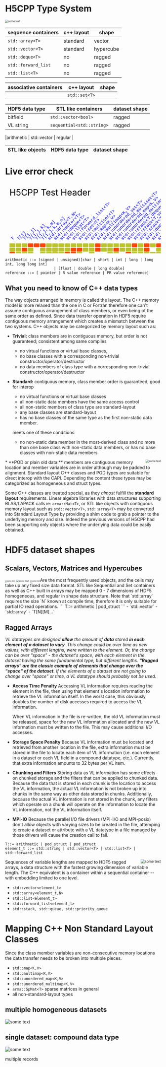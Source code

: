 # H5CPP Type System
<img src="../icons/cpp_type_system.png" alt="some text" style="zoom:60%;" />

| sequence containers   | c++ layout | shape       |
|-----------------------|------------|-------------|
|`std::array<T>`        | standard   | vector      |
|`std::vector<T>`       | standard   | hypercube   |
|`std::deque<T>`        | no         | ragged      |
|`std::forward_list`    | no         | ragged      |
|`std::list<T>`         | no         | ragged      |


| associative containers   | c++ layout | shape       |
|-----------------------|------------|-------------|
	| `std::set<T>`         | | 

| HDF5 data type  | STL like containers | dataset shape|
|-----------------|---------------------|--------------|
|bitfield         | `std::vector<bool>`   | ragged     |
|VL string        | `sequential<std::string>` | ragged |

|arithmetic       | std::vector<T>      | regular      |

|STL like objects | HDF5 data type | dataset shape|
|-----------------|----------------|--------------|

# Live error check

<svg width="772" height="350">
	<text x="14" y="42" font-size="28"  class="heavy">H5CPP Test Header</text>
	<g id="chart" font-size="14" font-family="courier" color="blue" fill="currentColor" transform="translate(14 196)">
		<g id="top" transform="rotate(-45) translate(14 0)" text-anchor="start">
			<text x="0" y="0">T</text>
			<text x="14" y="14">T[i]</text>
			<text x="28" y="28">T[i,j]</text>
			<text x="42" y="42">T[i,j,k]</text>
			<text x="56" y="56">T[i,j,k,m]</text>
			<text x="70" y="70">T[i,j,k,m,n]</text>
			<text x="84" y="84">std::array&lt;T,N&gt;</text>
			<text x="98" y="98">std::vector&lt;T&gt;</text>
			<text x="112" y="112">std::deque&lt;T&gt;</text>
			<text x="126" y="126">std::list&lt;T&gt;</text>
			<text x="140" y="140">std::forward_list&lt;T&gt;</text>
			<text x="154" y="154">std::set&lt;T&gt;</text>
			<text x="168" y="168">std::multiset&lt;T&gt;</text>
			<text x="182" y="182">std::map&lt;K,V&gt;</text>
			<text x="196" y="196">std::multimap&lt;K,V&gt;</text>
			<text x="210" y="210">std::unordered_set&lt;T&gt;</text>
			<text x="224" y="224">std::unordered_multiset&lt;T&gt;</text>
			<text x="238" y="238">std::unordered_map&lt;K,V&gt;</text>
			<text x="252" y="252">std::unordered_multimap&lt;K,V&gt;</text>
			<text x="266" y="266">std::stack&lt;T,deque&gt;</text>
			<text x="280" y="280">std::stack&lt;T,vector&gt;</text>
			<text x="294" y="294">std::stack&lt;T,list&gt;</text>
			<text x="308" y="308">std::queue&lt;T, deque&gt;</text>
			<text x="322" y="322">std::queue&lt;T,list&gt;</text>
			<text x="336" y="336">std::priority_queue&lt;T,deque&gt;</text>
			<text x="350" y="350">arma::Col&lt;T&gt;</text>
			<text x="364" y="364">arma::Mat&lt;T&gt;</text>
			<text x="378" y="378">arma::SpMat&lt;T&gt;</text>
		</g>
		<g id="side" text-anchor="start"  transform="translate(565 11)" >
			<text x="0" y="0">unsigned char</text>
			<text x="0" y="14">unsigned short</text>
			<text x="0" y="28">unsigned int</text>
			<text x="0" y="42">unsigned long long int</text>
			<text x="0" y="56">char</text>
			<text x="0" y="70">short</text>
			<text x="0" y="84">int</text>
			<text x="0" y="98">long long int</text>
			<text x="0" y="112">float</text>
			<text x="0" y="126">double</text>
		</g>
		<g id="cells" text-anchor="start"  transform="translate(0 0)" >
			<rect rx="2" ry="2" width="17.8191" height="12.6" x="0" y="0" fill="#BBC42A" />
			<rect rx="2" ry="2" width="17.8191" height="12.6" x="19.799" y="0" fill="#BBC42A" />
			<rect rx="2" ry="2" width="17.8191" height="12.6" x="39.598" y="0" fill="#BBC42A" />
			<rect rx="2" ry="2" width="17.8191" height="12.6" x="59.397" y="0" fill="#FF4500" />
			<rect rx="2" ry="2" width="17.8191" height="12.6" x="79.196" y="0" fill="#FF4500" />
			<rect rx="2" ry="2" width="17.8191" height="12.6" x="98.9949" y="0" fill="#FF4500" />
			<rect rx="2" ry="2" width="17.8191" height="12.6" x="118.794" y="0" fill="#BBC42A" />
			<rect rx="2" ry="2" width="17.8191" height="12.6" x="138.593" y="0" fill="#BBC42A" />
			<rect rx="2" ry="2" width="17.8191" height="12.6" x="118.794" y="0" fill="#BBC42A" />
			<rect rx="2" ry="2" width="17.8191" height="12.6" x="138.593" y="0" fill="#BBC42A" />
			<rect rx="2" ry="2" width="17.8191" height="12.6" x="158.392" y="0" fill="#BBC42A" />
			<rect rx="2" ry="2" width="17.8191" height="12.6" x="178.191" y="0" fill="#BBC42A" />
			<rect rx="2" ry="2" width="17.8191" height="12.6" x="197.99" y="0" fill="#BBC42A" />
			<rect rx="2" ry="2" width="17.8191" height="12.6" x="217.789" y="0" fill="#BBC42A" />
			<rect rx="2" ry="2" width="17.8191" height="12.6" x="237.588" y="0" fill="#BBC42A" />
			<rect rx="2" ry="2" width="17.8191" height="12.6" x="257.387" y="0" fill="#BBC42A" />
			<rect rx="2" ry="2" width="17.8191" height="12.6" x="277.186" y="0" fill="#FF4500" />
			<rect rx="2" ry="2" width="17.8191" height="12.6" x="296.985" y="0" fill="#BBC42A" />
			<rect rx="2" ry="2" width="17.8191" height="12.6" x="316.784" y="0" fill="#BBC42A" />
			<rect rx="2" ry="2" width="17.8191" height="12.6" x="336.583" y="0" fill="#BBC42A" />
			<rect rx="2" ry="2" width="17.8191" height="12.6" x="356.382" y="0" fill="#BBC42A" />
			<rect rx="2" ry="2" width="17.8191" height="12.6" x="376.181" y="0" fill="#BBC42A" />
			<rect rx="2" ry="2" width="17.8191" height="12.6" x="395.98" y="0" fill="#FF4500" />
			<rect rx="2" ry="2" width="17.8191" height="12.6" x="415.779" y="0" fill="#BBC42A" />
			<rect rx="2" ry="2" width="17.8191" height="12.6" x="435.578" y="0" fill="#FF4500" />
			<rect rx="2" ry="2" width="17.8191" height="12.6" x="455.377" y="0" fill="#BBC42A" />
			<rect rx="2" ry="2" width="17.8191" height="12.6" x="475.176" y="0" fill="#FF4500" />
			<rect rx="2" ry="2" width="17.8191" height="12.6" x="0" y="0" fill="#BBC42A" />
			<rect rx="2" ry="2" width="17.8191" height="12.6" x="494.975" y="0" fill="#BBC42A" />
			<rect rx="2" ry="2" width="17.8191" height="12.6" x="514.774" y="0" fill="#FF4500" />
			<rect rx="2" ry="2" width="17.8191" height="12.6" x="0" y="14" fill="#FF4500" />
			<rect rx="2" ry="2" width="17.8191" height="12.6" x="19.799" y="14" fill="#BBC42A" />
			<rect rx="2" ry="2" width="17.8191" height="12.6" x="39.598" y="14" fill="#FF4500" />
			<rect rx="2" ry="2" width="17.8191" height="12.6" x="59.397" y="14" fill="#BBC42A" />
			<rect rx="2" ry="2" width="17.8191" height="12.6" x="98.9949" y="14" fill="#BBC42A" />
			<rect rx="2" ry="2" width="17.8191" height="12.6" x="118.794" y="14" fill="#BBC42A" />
			<rect rx="2" ry="2" width="17.8191" height="12.6" x="138.593" y="14" fill="#BBC42A" />
			<rect rx="2" ry="2" width="17.8191" height="12.6" x="118.794" y="14" fill="#BBC42A" />
			<rect rx="2" ry="2" width="17.8191" height="12.6" x="138.593" y="14" fill="#FF4500" />
			<rect rx="2" ry="2" width="17.8191" height="12.6" x="138.593" y="14" fill="#BBC42A" />
			<rect rx="2" ry="2" width="17.8191" height="12.6" x="158.392" y="14" fill="#BBC42A" />
			<rect rx="2" ry="2" width="17.8191" height="12.6" x="178.191" y="14" fill="#BBC42A" />
			<rect rx="2" ry="2" width="17.8191" height="12.6" x="197.99" y="14" fill="#FF4500" />
			<rect rx="2" ry="2" width="17.8191" height="12.6" x="217.789" y="14" fill="#FF4500" />
			<rect rx="2" ry="2" width="17.8191" height="12.6" x="237.588" y="14" fill="#BBC42A" />
			<rect rx="2" ry="2" width="17.8191" height="12.6" x="257.387" y="14" fill="#BBC42A" />
			<rect rx="2" ry="2" width="17.8191" height="12.6" x="277.186" y="14" fill="#FF4500" />
			<rect rx="2" ry="2" width="17.8191" height="12.6" x="296.985" y="14" fill="#BBC42A" />
			<rect rx="2" ry="2" width="17.8191" height="12.6" x="316.784" y="14" fill="#BBC42A" />
			<rect rx="2" ry="2" width="17.8191" height="12.6" x="336.583" y="14" fill="#FF4500" />
			<rect rx="2" ry="2" width="17.8191" height="12.6" x="356.382" y="14" fill="#BBC42A" />
			<rect rx="2" ry="2" width="17.8191" height="12.6" x="376.181" y="14" fill="#BBC42A" />
			<rect rx="2" ry="2" width="17.8191" height="12.6" x="395.98" y="14" fill="#BBC42A" />
			<rect rx="2" ry="2" width="17.8191" height="12.6" x="415.779" y="14" fill="#BBC42A" />
			<rect rx="2" ry="2" width="17.8191" height="12.6" x="435.578" y="14" fill="#FF4500" />
			<rect rx="2" ry="2" width="17.8191" height="12.6" x="475.176" y="14" fill="#BBC42A" />
			<rect rx="2" ry="2" width="17.8191" height="12.6" x="0" y="14" fill="#BBC42A" />
			<rect rx="2" ry="2" width="17.8191" height="12.6" x="514.774" y="14" fill="#FF4500" />
			<rect rx="2" ry="2" width="17.8191" height="12.6" x="534.573" y="14" fill="#BBC42A" />
			<rect rx="2" ry="2" width="17.8191" height="12.6" x="0" y="28" fill="#BBC42A" />
			<rect rx="2" ry="2" width="17.8191" height="12.6" x="19.799" y="28" fill="#BBC42A" />
			<rect rx="2" ry="2" width="17.8191" height="12.6" x="39.598" y="28" fill="#BBC42A" />
			<rect rx="2" ry="2" width="17.8191" height="12.6" x="59.397" y="28" fill="#BBC42A" />
			<rect rx="2" ry="2" width="17.8191" height="12.6" x="98.9949" y="28" fill="#BBC42A" />
			<rect rx="2" ry="2" width="17.8191" height="12.6" x="118.794" y="28" fill="#BBC42A" />
			<rect rx="2" ry="2" width="17.8191" height="12.6" x="138.593" y="28" fill="#BBC42A" />
			<rect rx="2" ry="2" width="17.8191" height="12.6" x="118.794" y="28" fill="#BBC42A" />
			<rect rx="2" ry="2" width="17.8191" height="12.6" x="138.593" y="28" fill="#BBC42A" />
			<rect rx="2" ry="2" width="17.8191" height="12.6" x="138.593" y="28" fill="#BBC42A" />
			<rect rx="2" ry="2" width="17.8191" height="12.6" x="158.392" y="28" fill="#BBC42A" />
			<rect rx="2" ry="2" width="17.8191" height="12.6" x="178.191" y="28" fill="#FF4500" />
			<rect rx="2" ry="2" width="17.8191" height="12.6" x="197.99" y="28" fill="#FF4500" />
			<rect rx="2" ry="2" width="17.8191" height="12.6" x="217.789" y="28" fill="#BBC42A" />
			<rect rx="2" ry="2" width="17.8191" height="12.6" x="257.387" y="28" fill="#BBC42A" />
			<rect rx="2" ry="2" width="17.8191" height="12.6" x="316.784" y="28" fill="#BBC42A" />
			<rect rx="2" ry="2" width="17.8191" height="12.6" x="336.583" y="28" fill="#BBC42A" />
			<rect rx="2" ry="2" width="17.8191" height="12.6" x="376.181" y="28" fill="#FF4500" />
			<rect rx="2" ry="2" width="17.8191" height="12.6" x="395.98" y="28" fill="#BBC42A" />
			<rect rx="2" ry="2" width="17.8191" height="12.6" x="415.779" y="28" fill="#BBC42A" />
			<rect rx="2" ry="2" width="17.8191" height="12.6" x="435.578" y="28" fill="#BBC42A" />
			<rect rx="2" ry="2" width="17.8191" height="12.6" x="455.377" y="28" fill="#BBC42A" />
			<rect rx="2" ry="2" width="17.8191" height="12.6" x="475.176" y="28" fill="#BBC42A" />
			<rect rx="2" ry="2" width="17.8191" height="12.6" x="0" y="28" fill="#FF4500" />
			<rect rx="2" ry="2" width="17.8191" height="12.6" x="494.975" y="28" fill="#BBC42A" />
			<rect rx="2" ry="2" width="17.8191" height="12.6" x="514.774" y="28" fill="#BBC42A" />
			<rect rx="2" ry="2" width="17.8191" height="12.6" x="534.573" y="28" fill="#FF4500" />
			<rect rx="2" ry="2" width="17.8191" height="12.6" x="0" y="42" fill="#BBC42A" />
			<rect rx="2" ry="2" width="17.8191" height="12.6" x="19.799" y="42" fill="#BBC42A" />
			<rect rx="2" ry="2" width="17.8191" height="12.6" x="39.598" y="42" fill="#BBC42A" />
			<rect rx="2" ry="2" width="17.8191" height="12.6" x="59.397" y="42" fill="#BBC42A" />
			<rect rx="2" ry="2" width="17.8191" height="12.6" x="79.196" y="42" fill="#BBC42A" />
			<rect rx="2" ry="2" width="17.8191" height="12.6" x="98.9949" y="42" fill="#BBC42A" />
			<rect rx="2" ry="2" width="17.8191" height="12.6" x="118.794" y="42" fill="#BBC42A" />
			<rect rx="2" ry="2" width="17.8191" height="12.6" x="138.593" y="42" fill="#BBC42A" />
			<rect rx="2" ry="2" width="17.8191" height="12.6" x="118.794" y="42" fill="#BBC42A" />
			<rect rx="2" ry="2" width="17.8191" height="12.6" x="138.593" y="42" fill="#BBC42A" />
			<rect rx="2" ry="2" width="17.8191" height="12.6" x="138.593" y="42" fill="#FF4500" />
			<rect rx="2" ry="2" width="17.8191" height="12.6" x="158.392" y="42" fill="#BBC42A" />
			<rect rx="2" ry="2" width="17.8191" height="12.6" x="178.191" y="42" fill="#FF4500" />
			<rect rx="2" ry="2" width="17.8191" height="12.6" x="197.99" y="42" fill="#FF4500" />
			<rect rx="2" ry="2" width="17.8191" height="12.6" x="217.789" y="42" fill="#BBC42A" />
			<rect rx="2" ry="2" width="17.8191" height="12.6" x="237.588" y="42" fill="#BBC42A" />
			<rect rx="2" ry="2" width="17.8191" height="12.6" x="257.387" y="42" fill="#BBC42A" />
			<rect rx="2" ry="2" width="17.8191" height="12.6" x="277.186" y="42" fill="#BBC42A" />
			<rect rx="2" ry="2" width="17.8191" height="12.6" x="296.985" y="42" fill="#BBC42A" />
			<rect rx="2" ry="2" width="17.8191" height="12.6" x="316.784" y="42" fill="#FF4500" />
			<rect rx="2" ry="2" width="17.8191" height="12.6" x="336.583" y="42" fill="#BBC42A" />
			<rect rx="2" ry="2" width="17.8191" height="12.6" x="356.382" y="42" fill="#BBC42A" />
			<rect rx="2" ry="2" width="17.8191" height="12.6" x="376.181" y="42" fill="#BBC42A" />
			<rect rx="2" ry="2" width="17.8191" height="12.6" x="395.98" y="42" fill="#FF4500" />
			<rect rx="2" ry="2" width="17.8191" height="12.6" x="415.779" y="42" fill="#BBC42A" />
			<rect rx="2" ry="2" width="17.8191" height="12.6" x="455.377" y="42" fill="#BBC42A" />
			<rect rx="2" ry="2" width="17.8191" height="12.6" x="475.176" y="42" fill="#FF4500" />
			<rect rx="2" ry="2" width="17.8191" height="12.6" x="0" y="42" fill="#BBC42A" />
			<rect rx="2" ry="2" width="17.8191" height="12.6" x="494.975" y="42" fill="#BBC42A" />
			<rect rx="2" ry="2" width="17.8191" height="12.6" x="514.774" y="42" fill="#BBC42A" />
			<rect rx="2" ry="2" width="17.8191" height="12.6" x="534.573" y="42" fill="#BBC42A" />
			<rect rx="2" ry="2" width="17.8191" height="12.6" x="0" y="56" fill="#BBC42A" />
			<rect rx="2" ry="2" width="17.8191" height="12.6" x="19.799" y="56" fill="#FF4500" />
			<rect rx="2" ry="2" width="17.8191" height="12.6" x="39.598" y="56" fill="#BBC42A" />
			<rect rx="2" ry="2" width="17.8191" height="12.6" x="79.196" y="56" fill="#BBC42A" />
			<rect rx="2" ry="2" width="17.8191" height="12.6" x="118.794" y="56" fill="#BBC42A" />
			<rect rx="2" ry="2" width="17.8191" height="12.6" x="138.593" y="56" fill="#BBC42A" />
			<rect rx="2" ry="2" width="17.8191" height="12.6" x="118.794" y="56" fill="#BBC42A" />
			<rect rx="2" ry="2" width="17.8191" height="12.6" x="138.593" y="56" fill="#BBC42A" />
			<rect rx="2" ry="2" width="17.8191" height="12.6" x="138.593" y="56" fill="#FF4500" />
			<rect rx="2" ry="2" width="17.8191" height="12.6" x="158.392" y="56" fill="#FF4500" />
			<rect rx="2" ry="2" width="17.8191" height="12.6" x="178.191" y="56" fill="#BBC42A" />
			<rect rx="2" ry="2" width="17.8191" height="12.6" x="197.99" y="56" fill="#BBC42A" />
			<rect rx="2" ry="2" width="17.8191" height="12.6" x="217.789" y="56" fill="#BBC42A" />
			<rect rx="2" ry="2" width="17.8191" height="12.6" x="237.588" y="56" fill="#FF4500" />
			<rect rx="2" ry="2" width="17.8191" height="12.6" x="257.387" y="56" fill="#BBC42A" />
			<rect rx="2" ry="2" width="17.8191" height="12.6" x="316.784" y="56" fill="#BBC42A" />
			<rect rx="2" ry="2" width="17.8191" height="12.6" x="336.583" y="56" fill="#BBC42A" />
			<rect rx="2" ry="2" width="17.8191" height="12.6" x="356.382" y="56" fill="#FF4500" />
			<rect rx="2" ry="2" width="17.8191" height="12.6" x="376.181" y="56" fill="#BBC42A" />
			<rect rx="2" ry="2" width="17.8191" height="12.6" x="395.98" y="56" fill="#BBC42A" />
			<rect rx="2" ry="2" width="17.8191" height="12.6" x="415.779" y="56" fill="#BBC42A" />
			<rect rx="2" ry="2" width="17.8191" height="12.6" x="435.578" y="56" fill="#FF4500" />
			<rect rx="2" ry="2" width="17.8191" height="12.6" x="455.377" y="56" fill="#FF4500" />
			<rect rx="2" ry="2" width="17.8191" height="12.6" x="475.176" y="56" fill="#BBC42A" />
			<rect rx="2" ry="2" width="17.8191" height="12.6" x="0" y="56" fill="#BBC42A" />
			<rect rx="2" ry="2" width="17.8191" height="12.6" x="494.975" y="56" fill="#FF4500" />
			<rect rx="2" ry="2" width="17.8191" height="12.6" x="514.774" y="56" fill="#FF4500" />
			<rect rx="2" ry="2" width="17.8191" height="12.6" x="534.573" y="56" fill="#BBC42A" />
			<rect rx="2" ry="2" width="17.8191" height="12.6" x="0" y="70" fill="#BBC42A" />
			<rect rx="2" ry="2" width="17.8191" height="12.6" x="19.799" y="70" fill="#BBC42A" />
			<rect rx="2" ry="2" width="17.8191" height="12.6" x="39.598" y="70" fill="#FF4500" />
			<rect rx="2" ry="2" width="17.8191" height="12.6" x="59.397" y="70" fill="#FF4500" />
			<rect rx="2" ry="2" width="17.8191" height="12.6" x="79.196" y="70" fill="#BBC42A" />
			<rect rx="2" ry="2" width="17.8191" height="12.6" x="98.9949" y="70" fill="#BBC42A" />
			<rect rx="2" ry="2" width="17.8191" height="12.6" x="118.794" y="70" fill="#BBC42A" />
			<rect rx="2" ry="2" width="17.8191" height="12.6" x="138.593" y="70" fill="#BBC42A" />
			<rect rx="2" ry="2" width="17.8191" height="12.6" x="118.794" y="70" fill="#BBC42A" />
			<rect rx="2" ry="2" width="17.8191" height="12.6" x="138.593" y="70" fill="#BBC42A" />
			<rect rx="2" ry="2" width="17.8191" height="12.6" x="138.593" y="70" fill="#BBC42A" />
			<rect rx="2" ry="2" width="17.8191" height="12.6" x="178.191" y="70" fill="#BBC42A" />
			<rect rx="2" ry="2" width="17.8191" height="12.6" x="197.99" y="70" fill="#BBC42A" />
			<rect rx="2" ry="2" width="17.8191" height="12.6" x="217.789" y="70" fill="#BBC42A" />
			<rect rx="2" ry="2" width="17.8191" height="12.6" x="237.588" y="70" fill="#BBC42A" />
			<rect rx="2" ry="2" width="17.8191" height="12.6" x="257.387" y="70" fill="#BBC42A" />
			<rect rx="2" ry="2" width="17.8191" height="12.6" x="277.186" y="70" fill="#BBC42A" />
			<rect rx="2" ry="2" width="17.8191" height="12.6" x="296.985" y="70" fill="#BBC42A" />
			<rect rx="2" ry="2" width="17.8191" height="12.6" x="316.784" y="70" fill="#FF4500" />
			<rect rx="2" ry="2" width="17.8191" height="12.6" x="336.583" y="70" fill="#BBC42A" />
			<rect rx="2" ry="2" width="17.8191" height="12.6" x="356.382" y="70" fill="#BBC42A" />
			<rect rx="2" ry="2" width="17.8191" height="12.6" x="376.181" y="70" fill="#BBC42A" />
			<rect rx="2" ry="2" width="17.8191" height="12.6" x="395.98" y="70" fill="#BBC42A" />
			<rect rx="2" ry="2" width="17.8191" height="12.6" x="415.779" y="70" fill="#BBC42A" />
			<rect rx="2" ry="2" width="17.8191" height="12.6" x="435.578" y="70" fill="#BBC42A" />
			<rect rx="2" ry="2" width="17.8191" height="12.6" x="455.377" y="70" fill="#FF4500" />
			<rect rx="2" ry="2" width="17.8191" height="12.6" x="475.176" y="70" fill="#BBC42A" />
			<rect rx="2" ry="2" width="17.8191" height="12.6" x="0" y="70" fill="#BBC42A" />
			<rect rx="2" ry="2" width="17.8191" height="12.6" x="494.975" y="70" fill="#FF4500" />
			<rect rx="2" ry="2" width="17.8191" height="12.6" x="534.573" y="70" fill="#FF4500" />
			<rect rx="2" ry="2" width="17.8191" height="12.6" x="0" y="84" fill="#BBC42A" />
			<rect rx="2" ry="2" width="17.8191" height="12.6" x="19.799" y="84" fill="#BBC42A" />
			<rect rx="2" ry="2" width="17.8191" height="12.6" x="39.598" y="84" fill="#FF4500" />
			<rect rx="2" ry="2" width="17.8191" height="12.6" x="59.397" y="84" fill="#BBC42A" />
			<rect rx="2" ry="2" width="17.8191" height="12.6" x="79.196" y="84" fill="#FF4500" />
			<rect rx="2" ry="2" width="17.8191" height="12.6" x="98.9949" y="84" fill="#BBC42A" />
			<rect rx="2" ry="2" width="17.8191" height="12.6" x="138.593" y="84" fill="#BBC42A" />
			<rect rx="2" ry="2" width="17.8191" height="12.6" x="138.593" y="84" fill="#BBC42A" />
			<rect rx="2" ry="2" width="17.8191" height="12.6" x="138.593" y="84" fill="#BBC42A" />
			<rect rx="2" ry="2" width="17.8191" height="12.6" x="158.392" y="84" fill="#BBC42A" />
			<rect rx="2" ry="2" width="17.8191" height="12.6" x="178.191" y="84" fill="#FF4500" />
			<rect rx="2" ry="2" width="17.8191" height="12.6" x="197.99" y="84" fill="#BBC42A" />
			<rect rx="2" ry="2" width="17.8191" height="12.6" x="217.789" y="84" fill="#FF4500" />
			<rect rx="2" ry="2" width="17.8191" height="12.6" x="237.588" y="84" fill="#FF4500" />
			<rect rx="2" ry="2" width="17.8191" height="12.6" x="257.387" y="84" fill="#BBC42A" />
			<rect rx="2" ry="2" width="17.8191" height="12.6" x="277.186" y="84" fill="#FF4500" />
			<rect rx="2" ry="2" width="17.8191" height="12.6" x="296.985" y="84" fill="#FF4500" />
			<rect rx="2" ry="2" width="17.8191" height="12.6" x="316.784" y="84" fill="#BBC42A" />
			<rect rx="2" ry="2" width="17.8191" height="12.6" x="336.583" y="84" fill="#BBC42A" />
			<rect rx="2" ry="2" width="17.8191" height="12.6" x="356.382" y="84" fill="#BBC42A" />
			<rect rx="2" ry="2" width="17.8191" height="12.6" x="376.181" y="84" fill="#BBC42A" />
			<rect rx="2" ry="2" width="17.8191" height="12.6" x="395.98" y="84" fill="#BBC42A" />
			<rect rx="2" ry="2" width="17.8191" height="12.6" x="415.779" y="84" fill="#BBC42A" />
			<rect rx="2" ry="2" width="17.8191" height="12.6" x="435.578" y="84" fill="#BBC42A" />
			<rect rx="2" ry="2" width="17.8191" height="12.6" x="475.176" y="84" fill="#BBC42A" />
			<rect rx="2" ry="2" width="17.8191" height="12.6" x="0" y="84" fill="#BBC42A" />
			<rect rx="2" ry="2" width="17.8191" height="12.6" x="494.975" y="84" fill="#FF4500" />
			<rect rx="2" ry="2" width="17.8191" height="12.6" x="514.774" y="84" fill="#FF4500" />
			<rect rx="2" ry="2" width="17.8191" height="12.6" x="534.573" y="84" fill="#BBC42A" />
			<rect rx="2" ry="2" width="17.8191" height="12.6" x="0" y="98" fill="#BBC42A" />
			<rect rx="2" ry="2" width="17.8191" height="12.6" x="19.799" y="98" fill="#BBC42A" />
			<rect rx="2" ry="2" width="17.8191" height="12.6" x="39.598" y="98" fill="#BBC42A" />
			<rect rx="2" ry="2" width="17.8191" height="12.6" x="59.397" y="98" fill="#BBC42A" />
			<rect rx="2" ry="2" width="17.8191" height="12.6" x="79.196" y="98" fill="#BBC42A" />
			<rect rx="2" ry="2" width="17.8191" height="12.6" x="98.9949" y="98" fill="#BBC42A" />
			<rect rx="2" ry="2" width="17.8191" height="12.6" x="118.794" y="98" fill="#BBC42A" />
			<rect rx="2" ry="2" width="17.8191" height="12.6" x="138.593" y="98" fill="#BBC42A" />
			<rect rx="2" ry="2" width="17.8191" height="12.6" x="118.794" y="98" fill="#FF4500" />
			<rect rx="2" ry="2" width="17.8191" height="12.6" x="138.593" y="98" fill="#BBC42A" />
			<rect rx="2" ry="2" width="17.8191" height="12.6" x="158.392" y="98" fill="#FF4500" />
			<rect rx="2" ry="2" width="17.8191" height="12.6" x="178.191" y="98" fill="#BBC42A" />
			<rect rx="2" ry="2" width="17.8191" height="12.6" x="217.789" y="98" fill="#BBC42A" />
			<rect rx="2" ry="2" width="17.8191" height="12.6" x="237.588" y="98" fill="#BBC42A" />
			<rect rx="2" ry="2" width="17.8191" height="12.6" x="257.387" y="98" fill="#BBC42A" />
			<rect rx="2" ry="2" width="17.8191" height="12.6" x="277.186" y="98" fill="#BBC42A" />
			<rect rx="2" ry="2" width="17.8191" height="12.6" x="296.985" y="98" fill="#BBC42A" />
			<rect rx="2" ry="2" width="17.8191" height="12.6" x="316.784" y="98" fill="#BBC42A" />
			<rect rx="2" ry="2" width="17.8191" height="12.6" x="336.583" y="98" fill="#BBC42A" />
			<rect rx="2" ry="2" width="17.8191" height="12.6" x="356.382" y="98" fill="#BBC42A" />
			<rect rx="2" ry="2" width="17.8191" height="12.6" x="376.181" y="98" fill="#BBC42A" />
			<rect rx="2" ry="2" width="17.8191" height="12.6" x="395.98" y="98" fill="#BBC42A" />
			<rect rx="2" ry="2" width="17.8191" height="12.6" x="415.779" y="98" fill="#FF4500" />
			<rect rx="2" ry="2" width="17.8191" height="12.6" x="435.578" y="98" fill="#BBC42A" />
			<rect rx="2" ry="2" width="17.8191" height="12.6" x="455.377" y="98" fill="#BBC42A" />
			<rect rx="2" ry="2" width="17.8191" height="12.6" x="475.176" y="98" fill="#BBC42A" />
			<rect rx="2" ry="2" width="17.8191" height="12.6" x="0" y="98" fill="#BBC42A" />
			<rect rx="2" ry="2" width="17.8191" height="12.6" x="494.975" y="98" fill="#FF4500" />
			<rect rx="2" ry="2" width="17.8191" height="12.6" x="514.774" y="98" fill="#BBC42A" />
			<rect rx="2" ry="2" width="17.8191" height="12.6" x="534.573" y="98" fill="#BBC42A" />
			<rect rx="2" ry="2" width="17.8191" height="12.6" x="0" y="112" fill="#BBC42A" />
			<rect rx="2" ry="2" width="17.8191" height="12.6" x="19.799" y="112" fill="#BBC42A" />
			<rect rx="2" ry="2" width="17.8191" height="12.6" x="39.598" y="112" fill="#BBC42A" />
			<rect rx="2" ry="2" width="17.8191" height="12.6" x="59.397" y="112" fill="#FF4500" />
			<rect rx="2" ry="2" width="17.8191" height="12.6" x="79.196" y="112" fill="#BBC42A" />
			<rect rx="2" ry="2" width="17.8191" height="12.6" x="98.9949" y="112" fill="#BBC42A" />
			<rect rx="2" ry="2" width="17.8191" height="12.6" x="118.794" y="112" fill="#FF4500" />
			<rect rx="2" ry="2" width="17.8191" height="12.6" x="138.593" y="112" fill="#BBC42A" />
			<rect rx="2" ry="2" width="17.8191" height="12.6" x="118.794" y="112" fill="#BBC42A" />
			<rect rx="2" ry="2" width="17.8191" height="12.6" x="138.593" y="112" fill="#BBC42A" />
			<rect rx="2" ry="2" width="17.8191" height="12.6" x="138.593" y="112" fill="#FF4500" />
			<rect rx="2" ry="2" width="17.8191" height="12.6" x="158.392" y="112" fill="#BBC42A" />
			<rect rx="2" ry="2" width="17.8191" height="12.6" x="178.191" y="112" fill="#BBC42A" />
			<rect rx="2" ry="2" width="17.8191" height="12.6" x="197.99" y="112" fill="#BBC42A" />
			<rect rx="2" ry="2" width="17.8191" height="12.6" x="217.789" y="112" fill="#BBC42A" />
			<rect rx="2" ry="2" width="17.8191" height="12.6" x="237.588" y="112" fill="#BBC42A" />
			<rect rx="2" ry="2" width="17.8191" height="12.6" x="257.387" y="112" fill="#BBC42A" />
			<rect rx="2" ry="2" width="17.8191" height="12.6" x="277.186" y="112" fill="#FF4500" />
			<rect rx="2" ry="2" width="17.8191" height="12.6" x="296.985" y="112" fill="#BBC42A" />
			<rect rx="2" ry="2" width="17.8191" height="12.6" x="336.583" y="112" fill="#BBC42A" />
			<rect rx="2" ry="2" width="17.8191" height="12.6" x="356.382" y="112" fill="#BBC42A" />
			<rect rx="2" ry="2" width="17.8191" height="12.6" x="376.181" y="112" fill="#BBC42A" />
			<rect rx="2" ry="2" width="17.8191" height="12.6" x="395.98" y="112" fill="#FF4500" />
			<rect rx="2" ry="2" width="17.8191" height="12.6" x="435.578" y="112" fill="#BBC42A" />
			<rect rx="2" ry="2" width="17.8191" height="12.6" x="455.377" y="112" fill="#BBC42A" />
			<rect rx="2" ry="2" width="17.8191" height="12.6" x="475.176" y="112" fill="#BBC42A" />
			<rect rx="2" ry="2" width="17.8191" height="12.6" x="0" y="112" fill="#BBC42A" />
			<rect rx="2" ry="2" width="17.8191" height="12.6" x="494.975" y="112" fill="#BBC42A" />
			<rect rx="2" ry="2" width="17.8191" height="12.6" x="514.774" y="112" fill="#BBC42A" />
			<rect rx="2" ry="2" width="17.8191" height="12.6" x="534.573" y="112" fill="#BBC42A" />
			<rect rx="2" ry="2" width="17.8191" height="12.6" x="0" y="126" fill="#BBC42A" />
			<rect rx="2" ry="2" width="17.8191" height="12.6" x="39.598" y="126" fill="#BBC42A" />
			<rect rx="2" ry="2" width="17.8191" height="12.6" x="59.397" y="126" fill="#BBC42A" />
			<rect rx="2" ry="2" width="17.8191" height="12.6" x="79.196" y="126" fill="#BBC42A" />
			<rect rx="2" ry="2" width="17.8191" height="12.6" x="98.9949" y="126" fill="#BBC42A" />
			<rect rx="2" ry="2" width="17.8191" height="12.6" x="118.794" y="126" fill="#FF4500" />
			<rect rx="2" ry="2" width="17.8191" height="12.6" x="118.794" y="126" fill="#BBC42A" />
			<rect rx="2" ry="2" width="17.8191" height="12.6" x="138.593" y="126" fill="#BBC42A" />
			<rect rx="2" ry="2" width="17.8191" height="12.6" x="138.593" y="126" fill="#BBC42A" />
			<rect rx="2" ry="2" width="17.8191" height="12.6" x="178.191" y="126" fill="#BBC42A" />
			<rect rx="2" ry="2" width="17.8191" height="12.6" x="197.99" y="126" fill="#BBC42A" />
			<rect rx="2" ry="2" width="17.8191" height="12.6" x="217.789" y="126" fill="#FF4500" />
			<rect rx="2" ry="2" width="17.8191" height="12.6" x="237.588" y="126" fill="#FF4500" />
			<rect rx="2" ry="2" width="17.8191" height="12.6" x="257.387" y="126" fill="#BBC42A" />
			<rect rx="2" ry="2" width="17.8191" height="12.6" x="277.186" y="126" fill="#BBC42A" />
			<rect rx="2" ry="2" width="17.8191" height="12.6" x="296.985" y="126" fill="#BBC42A" />
			<rect rx="2" ry="2" width="17.8191" height="12.6" x="316.784" y="126" fill="#FF4500" />
			<rect rx="2" ry="2" width="17.8191" height="12.6" x="336.583" y="126" fill="#BBC42A" />
			<rect rx="2" ry="2" width="17.8191" height="12.6" x="356.382" y="126" fill="#FF4500" />
			<rect rx="2" ry="2" width="17.8191" height="12.6" x="376.181" y="126" fill="#BBC42A" />
			<rect rx="2" ry="2" width="17.8191" height="12.6" x="395.98" y="126" fill="#BBC42A" />
			<rect rx="2" ry="2" width="17.8191" height="12.6" x="415.779" y="126" fill="#BBC42A" />
			<rect rx="2" ry="2" width="17.8191" height="12.6" x="435.578" y="126" fill="#BBC42A" />
			<rect rx="2" ry="2" width="17.8191" height="12.6" x="455.377" y="126" fill="#BBC42A" />
			<rect rx="2" ry="2" width="17.8191" height="12.6" x="475.176" y="126" fill="#FF4500" />
			<rect rx="2" ry="2" width="17.8191" height="12.6" x="0" y="126" fill="#BBC42A" />
			<rect rx="2" ry="2" width="17.8191" height="12.6" x="514.774" y="126" fill="#BBC42A" />
			<rect rx="2" ry="2" width="17.8191" height="12.6" x="534.573" y="126" fill="#BBC42A" />
		</g>
	</g>
</svg>

```
arithmetic ::= (signed | unsigned)[char | short | int | long | long int, long long int] 
					  | [float | double | long double]
reference ::= [ pointer | R value reference | PR value reference]
```

## What you need to know of C++ data types
The way objects arranged in memory is called the layout. The C++ memory model is more relaxed than the one in C or Fortran therefore one can't assume contiguous arrangement of class members, or even being of the same order as defined. Since data transfer operation in HDF5 require contiguous memory arrangement which creates a mismatch between the two systems.  C++ objects may be categorized by memory layout such as:  

* **Trivial:** class members are in contiguous memory, but order is not guaranteed; consistent among same compiles
	* no virtual functions or virtual base classes,
	* no base classes with a corresponding non-trivial constructor/operator/destructor
	* no data members of class type with a corresponding non-trivial constructor/operator/destructor

* **Standard:** contiguous memory, class member order is guaranteed, good for interop
	* no virtual functions or virtual base classes
	* all non-static data members have the same access control
	* all non-static members of class type are standard-layout
	* any base classes are standard-layout
	* has no base classes of the same type as the first non-static data member.

	meets one of these conditions:
	
	* no non-static data member in the most-derived class and no more than one base class with non-static data members, or
	has no base classes with non-static data members

<div id="object" style="float: right">
	<img src="../icons/struct.svg" alt="some text" style="zoom:60%;" />
</div>
* **POD or plain old data:** members are contiguous memory location and member variables are in order although may be padded to alignment.
Standard layout C++ classes and POD types are suitable for direct interop with the CAPI. Depending the content these types may be categorized as homogeneous  and struct types.

Some C++ classes are treated special, as they *almost* fulfill the **standard layout** requirements. Linear algebra libraries with data structures supporting
 BLAS/LAPACK calls ie: `arma::Mat<T>`, or STL like objects with contiguous memory layout  such as `std::vector<T>`, `std::array<T>` may be 
 converted into Standard Layout Type by providing a shim code to grab a pointer to the underlying memory and size. Indeed the previous versions of H5CPP
 had been supporting only objects where the underlying data could be easily obtained.


# HDF5 dataset shapes

## Scalars, Vectors, Matrices and Hypercubes
<div id="object" style="float: left">
	<img src="../icons/colvector.svg" alt="some text" style="zoom:40%;" />
	<img src="../icons/matrix.svg" alt="some text" style="zoom:50%;" />
	<img src="../icons/hypercube.svg" alt="some text" style="zoom:40%;" />
</div>
Are the most frequently used objects, and the cells may take up any fixed size data format. STL like Sequential and Set containers as well as C++ built in arrays may be mapped 0 - 7 dimensions of HDF5   homogeneous, and regular in shape data structure. Note that `std::array<T,N>` requires the size `N` known at compile time, therefore it is only suitable for partial IO read operations.
```
T::= arithmetic | pod_struct
```
- `std::vector<T>`
- `std::array<T>`
- `T[N][M]...`


</br>

## Ragged Arrays
*VL datatypes are designed **allow** the amount of **data** stored **in each element of a dataset to vary**. This change could be over time as new values, with different lengths, were written to the element. Or, the change can be over "space" - the dataset's space, with each element in the dataset having the same fundamental type, but different lengths. **"Ragged arrays" are the classic example of elements that change over the "space" of the dataset.** If the elements of a dataset are not going to change over "space" or time, a VL datatype should probably not be used.*

- **Access Time Penalty**
Accessing VL information requires reading the element in the file, then using that element's location information to retrieve the VL information itself. In the worst case, this obviously doubles the number of disk accesses required to access the VL information.

	When VL information in the file is re-written, the old VL information must be released, space for the new VL information allocated and the new VL information must be written to the file. This may cause additional I/O accesses.


- **Storage Space Penalty**
Because VL information must be located and retrieved from another location in the file, extra information must be stored in the file to locate each item of VL information (i.e. each element in a dataset or each VL field in a compound datatype, etc.). Currently, that extra information amounts to 32 bytes per VL item.

- **Chunking and Filters**
Storing data as VL information has some effects on chunked storage and the filters that can be applied to chunked data. Because the data that is stored in each chunk is the location to access the VL information, the actual VL information is not broken up into chunks in the same way as other data stored in chunks. Additionally, because the actual VL information is not stored in the chunk, any filters which operate on a chunk will operate on the information to locate the VL information, not the VL information itself.

- **MPI-IO**
Because the parallel I/O file drivers (MPI-I/O and MPI-posix) don't allow objects with varying sizes to be created in the file, attemping to create a dataset or attribute with a VL datatype in a file managed by those drivers will cause the creation call to fail.

```
T::= arithmetic | pod_struct | pod_struct 
element_t ::= std::string | std::vector<T> | std::list<T> | std::forward_list 
```
<div id="object" style="float: right">
	<img src="../icons/ragged.svg" alt="some text" style="zoom:80%;" />
</div>
Sequences of variable lengths are mapped to HDF5 ragged arrays, a data structure with the fastest growing dimension of variable length. The C++ equivalent is a container within a sequential container -- with embedding limited to one level. 

- `std::vector<element_t>`
- `std::array<element_t,N>`
- `std::list<element_t>`
- `std::forward_list<element_t>`
- `std::stack, std::queue, std::priority_queue`


# Mapping C++ Non Standard Layout Classes
Since the class member variables are non-consecutive memory locations the data transfer needs to be broken into multiple pieces.

- `std::map<K,V>`
- `std::multimap<K,V>`
- `std::unordered_map<K,V>`
- `std::unordered_multimap<K,V>`
- `arma::SpMat<T>` sparse matrices in general
- all non-standard-layout types



## multiple homogeneous datasets
<img src="../icons/key-value.svg" alt="some text" style="zoom:100%;" />


## single dataset: compound data type
<img src="../icons/stream_of_struct.svg" alt="some text" style="zoom:100%;" />

multiple records



